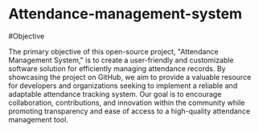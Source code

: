 # Attendance-management-system

#Objective


The primary objective of this open-source project, "Attendance Management System," is to create a user-friendly and customizable software solution for efficiently managing attendance records. By showcasing the project on GitHub, we aim to provide a valuable resource for developers and organizations seeking to implement a reliable and adaptable attendance tracking system. Our goal is to encourage collaboration, contributions, and innovation within the community while promoting transparency and ease of access to a high-quality attendance management tool.
